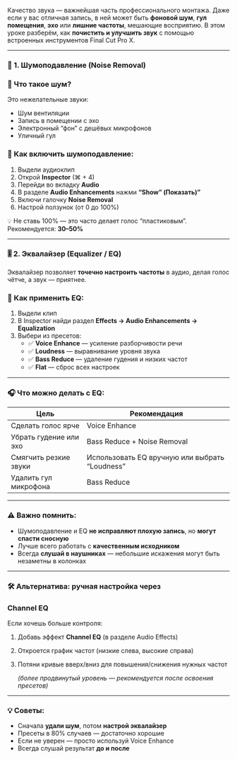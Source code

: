 Качество звука — важнейшая часть профессионального монтажа. Даже если у вас отличная запись, в ней может быть **фоновой шум**, **гул помещения**, **эхо** или **лишние частоты**, мешающие восприятию. В этом уроке разберём, как **почистить и улучшить звук** с помощью встроенных инструментов Final Cut Pro X.

---

### **🚫 1. Шумоподавление (Noise Removal)**

### **🔹 Что такое шум?**

Это нежелательные звуки:

- Шум вентиляции
- Запись в помещении с эхо
- Электронный “фон” с дешёвых микрофонов
- Уличный гул

### **🔧 Как включить шумоподавление:**

1. Выдели аудиоклип
2. Открой **Inspector** (⌘ + 4)
3. Перейди во вкладку **Audio**
4. В разделе **Audio Enhancements** нажми **“Show” (Показать)”**
5. Включи галочку **Noise Removal**
6. Настрой ползунок (от 0 до 100%)

💡 Не ставь 100% — это часто делает голос “пластиковым”. Рекомендуется: **30–50%**

---

### **🎚 2. Эквалайзер (Equalizer / EQ)**

Эквалайзер позволяет **точечно настроить частоты** в аудио, делая голос чётче, а звук — приятнее.

### **🔧 Как применить EQ:**

1. Выдели клип
2. В Inspector найди раздел **Effects → Audio Enhancements → Equalization**
3. Выбери из пресетов:
    - ✅ **Voice Enhance** — усиление разборчивости речи
    - ✅ **Loudness** — выравнивание уровня звука
    - ✅ **Bass Reduce** — удаление гудения и низких частот
    - ✅ **Flat** — сброс всех настроек

---

### **🎧 Что можно делать с EQ:**

| **Цель** | **Рекомендация** |
| --- | --- |
| Сделать голос ярче | Voice Enhance |
| Убрать гудение или эхо | Bass Reduce + Noise Removal |
| Смягчить резкие звуки | Использовать EQ вручную или выбрать “Loudness” |
| Удалить гул микрофона | Bass Reduce |

---

### **⚠️ Важно помнить:**

- Шумоподавление и EQ **не исправляют плохую запись**, но **могут спасти сносную**
- Лучше всего работать с **качественным исходником**
- Всегда **слушай в наушниках** — небольшие искажения могут быть незаметны в колонках

---

### **🛠 Альтернатива: ручная настройка через**

### **Channel EQ**

Если хочешь больше контроля:

1. Добавь эффект **Channel EQ** (в разделе Audio Effects)
2. Откроется график частот (низкие слева, высокие справа)
3. Потяни кривые вверх/вниз для повышения/снижения нужных частот
    
    *(более продвинутый уровень — рекомендуется после освоения пресетов)*
    

---

### **💡 Советы:**

- Сначала **удали шум**, потом **настрой эквалайзер**
- Пресеты в 80% случаев — достаточно хорошие
- Если не уверен — просто используй Voice Enhance
- Всегда слушай результат **до и после**